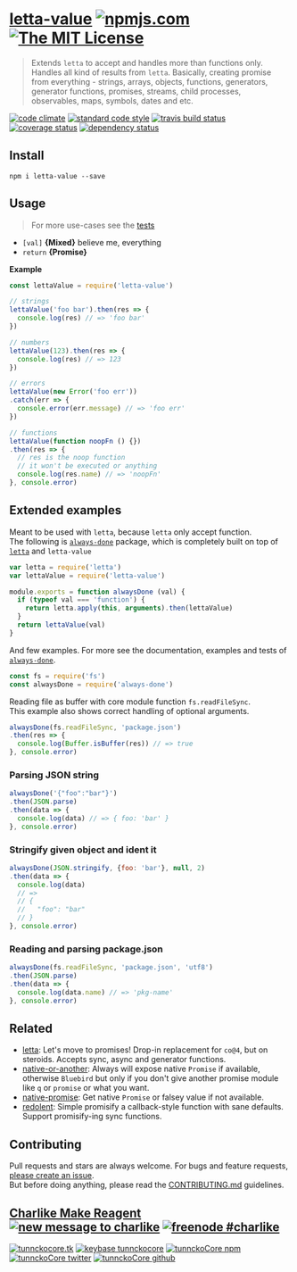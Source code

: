 # [letta-value][author-www-url] [![npmjs.com][npmjs-img]][npmjs-url] [![The MIT License][license-img]][license-url] 

> Extends `letta` to accept and handles more than functions only. Handles all kind of results from `letta`. Basically, creating promise from everything - strings, arrays, objects, functions, generators, generator functions, promises, streams, child processes, observables, maps, symbols, dates and etc.

[![code climate][codeclimate-img]][codeclimate-url] [![standard code style][standard-img]][standard-url] [![travis build status][travis-img]][travis-url] [![coverage status][coveralls-img]][coveralls-url] [![dependency status][david-img]][david-url]


## Install
```
npm i letta-value --save
```


## Usage
> For more use-cases see the [tests](./test.js)

- `[val]` **{Mixed}** believe me, everything
- `return` **{Promise}**

**Example**

```js
const lettaValue = require('letta-value')

// strings
lettaValue('foo bar').then(res => {
  console.log(res) // => 'foo bar'
})

// numbers
lettaValue(123).then(res => {
  console.log(res) // => 123
})

// errors
lettaValue(new Error('foo err'))
.catch(err => {
  console.error(err.message) // => 'foo err'
})

// functions
lettaValue(function noopFn () {})
.then(res => {
  // res is the noop function
  // it won't be executed or anything
  console.log(res.name) // => 'noopFn'
}, console.error)
```

## Extended examples

Meant to be used with `letta`, because `letta` only accept function.  
The following is [`always-done`](https://github.com/hybridables/always-done) package, which is completely built on top of [`letta`](https://github.com/hybridables/letta) and `letta-value`

```js
var letta = require('letta')
var lettaValue = require('letta-value')

module.exports = function alwaysDone (val) {
  if (typeof val === 'function') {
    return letta.apply(this, arguments).then(lettaValue)
  }
  return lettaValue(val)
}
```

And few examples. For more see the documentation, examples and tests of [`always-done`](https://github.com/hybridables/always-done).

```js
const fs = require('fs')
const alwaysDone = require('always-done')
```

Reading file as buffer with core module function `fs.readFileSync`.  
This example also shows correct handling of optional arguments.

```js
alwaysDone(fs.readFileSync, 'package.json')
.then(res => {
  console.log(Buffer.isBuffer(res)) // => true
}, console.error)
```

### Parsing JSON string

```js
alwaysDone('{"foo":"bar"}')
.then(JSON.parse)
.then(data => {
  console.log(data) // => { foo: 'bar' }
}, console.error)
```

### Stringify given object and ident it

```js
alwaysDone(JSON.stringify, {foo: 'bar'}, null, 2)
.then(data => {
  console.log(data)
  // =>
  // {
  //   "foo": "bar"
  // }
}, console.error)
```

### Reading and parsing package.json

```js
alwaysDone(fs.readFileSync, 'package.json', 'utf8')
.then(JSON.parse)
.then(data => {
  console.log(data.name) // => 'pkg-name'
}, console.error)
```


## Related
- [letta](https://github.com/hybridables/letta): Let's move to promises! Drop-in replacement for `co@4`, but on steroids. Accepts sync, async and generator functions.
- [native-or-another](https://github.com/tunnckocore/native-or-another): Always will expose native `Promise` if available, otherwise `Bluebird` but only if you don't give another promise module like `q` or `promise` or what you want.
- [native-promise](https://github.com/tunnckocore/native-promise): Get native `Promise` or falsey value if not available.
- [redolent](https://github.com/tunnckocore/redolent): Simple promisify a callback-style function with sane defaults. Support promisify-ing sync functions.


## Contributing
Pull requests and stars are always welcome. For bugs and feature requests, [please create an issue](https://github.com/hybridables/letta-value/issues/new).  
But before doing anything, please read the [CONTRIBUTING.md](./CONTRIBUTING.md) guidelines.


## [Charlike Make Reagent](http://j.mp/1stW47C) [![new message to charlike][new-message-img]][new-message-url] [![freenode #charlike][freenode-img]][freenode-url]

[![tunnckocore.tk][author-www-img]][author-www-url] [![keybase tunnckocore][keybase-img]][keybase-url] [![tunnckoCore npm][author-npm-img]][author-npm-url] [![tunnckoCore twitter][author-twitter-img]][author-twitter-url] [![tunnckoCore github][author-github-img]][author-github-url]


[npmjs-url]: https://www.npmjs.com/package/letta-value
[npmjs-img]: https://img.shields.io/npm/v/letta-value.svg?label=letta-value

[license-url]: https://github.com/hybridables/letta-value/blob/master/LICENSE.md
[license-img]: https://img.shields.io/badge/license-MIT-blue.svg


[codeclimate-url]: https://codeclimate.com/github/hybridables/letta-value
[codeclimate-img]: https://img.shields.io/codeclimate/github/hybridables/letta-value.svg

[travis-url]: https://travis-ci.org/hybridables/letta-value
[travis-img]: https://img.shields.io/travis/hybridables/letta-value.svg

[coveralls-url]: https://coveralls.io/r/hybridables/letta-value
[coveralls-img]: https://img.shields.io/coveralls/hybridables/letta-value.svg

[david-url]: https://david-dm.org/hybridables/letta-value
[david-img]: https://img.shields.io/david/hybridables/letta-value.svg

[standard-url]: https://github.com/feross/standard
[standard-img]: https://img.shields.io/badge/code%20style-standard-brightgreen.svg


[author-www-url]: http://www.tunnckocore.tk
[author-www-img]: https://img.shields.io/badge/www-tunnckocore.tk-fe7d37.svg

[keybase-url]: https://keybase.io/tunnckocore
[keybase-img]: https://img.shields.io/badge/keybase-tunnckocore-8a7967.svg

[author-npm-url]: https://www.npmjs.com/~tunnckocore
[author-npm-img]: https://img.shields.io/badge/npm-~tunnckocore-cb3837.svg

[author-twitter-url]: https://twitter.com/tunnckoCore
[author-twitter-img]: https://img.shields.io/badge/twitter-@tunnckoCore-55acee.svg

[author-github-url]: https://github.com/tunnckoCore
[author-github-img]: https://img.shields.io/badge/github-@tunnckoCore-4183c4.svg

[freenode-url]: http://webchat.freenode.net/?channels=charlike
[freenode-img]: https://img.shields.io/badge/freenode-%23charlike-5654a4.svg

[new-message-url]: https://github.com/tunnckoCore/ama
[new-message-img]: https://img.shields.io/badge/ask%20me-anything-green.svg